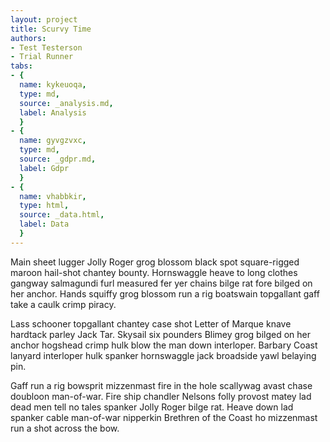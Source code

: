```yaml
---
layout: project
title: Scurvy Time
authors:
- Test Testerson
- Trial Runner
tabs:
- {
  name: kykeuoqa,
  type: md,
  source: _analysis.md,
  label: Analysis
  }
- {
  name: gyvgzvxc,
  type: md,
  source: _gdpr.md,
  label: Gdpr
  }
- {
  name: vhabbkir,
  type: html,
  source: _data.html,
  label: Data
  }
---
```


Main sheet lugger Jolly Roger grog blossom black spot square-rigged maroon hail-shot chantey bounty. Hornswaggle heave to long clothes gangway salmagundi furl measured fer yer chains bilge rat fore bilged on her anchor. Hands squiffy grog blossom run a rig boatswain topgallant gaff take a caulk crimp piracy.

Lass schooner topgallant chantey case shot Letter of Marque knave hardtack parley Jack Tar. Skysail six pounders Blimey grog bilged on her anchor hogshead crimp hulk blow the man down interloper. Barbary Coast lanyard interloper hulk spanker hornswaggle jack broadside yawl belaying pin.

Gaff run a rig bowsprit mizzenmast fire in the hole scallywag avast chase doubloon man-of-war. Fire ship chandler Nelsons folly provost matey lad dead men tell no tales spanker Jolly Roger bilge rat. Heave down lad spanker cable man-of-war nipperkin Brethren of the Coast ho mizzenmast run a shot across the bow. 

